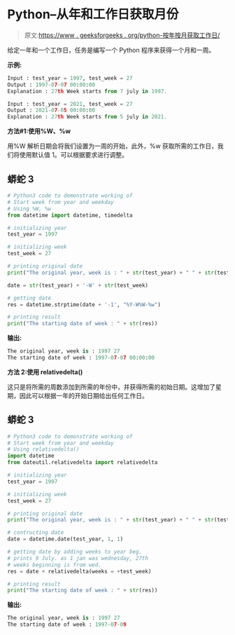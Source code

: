 # Python–从年和工作日获取月份

> 原文:[https://www . geeksforgeeks . org/python-按年按月获取工作日/](https://www.geeksforgeeks.org/python-get-month-from-year-and-weekday/)

给定一年和一个工作日，任务是编写一个 Python 程序来获得一个月和一周。

**示例:**

```py
Input : test_year = 1997, test_week = 27
Output : 1997-07-07 00:00:00
Explanation : 27th Week starts from 7 july in 1997.

Input : test_year = 2021, test_week = 27
Output : 2021-07-05 00:00:00
Explanation : 27th Week starts from 5 july in 2021.
```

**方法#1:使用%W、%w**

用%W 解析日期会将我们设置为一周的开始，此外，%w 获取所需的工作日，我们将使用默认值 1。可以根据要求进行调整。

## 蟒蛇 3

```py
# Python3 code to demonstrate working of
# Start week from year and weekday
# Using %W, %w
from datetime import datetime, timedelta

# initializing year
test_year = 1997

# initializing week
test_week = 27

# printing original date
print("The original year, week is : " + str(test_year) + " " + str(test_week))

date = str(test_year) + '-W' + str(test_week)

# getting date
res = datetime.strptime(date + '-1', "%Y-W%W-%w")

# printing result
print("The starting date of week : " + str(res))
```

**输出:**

```py
The original year, week is : 1997 27
The starting date of week : 1997-07-07 00:00:00
```

**方法 2:使用 relativedelta()**

这只是将所需的周数添加到所需的年份中，并获得所需的初始日期。这增加了星期，因此可以根据一年的开始日期给出任何工作日。

## 蟒蛇 3

```py
# Python3 code to demonstrate working of
# Start week from year and weekday
# Using relativedelta()
import datetime
from dateutil.relativedelta import relativedelta

# initializing year
test_year = 1997

# initializing week
test_week = 27

# printing original date
print("The original year, week is : " + str(test_year) + " " + str(test_week))

# contructing date
date = datetime.date(test_year, 1, 1)

# getting date by adding weeks to year beg. 
# prints 9 July. as 1 jan was wednesday, 27th 
# weeks beginning is from wed.
res = date + relativedelta(weeks = +test_week)

# printing result
print("The starting date of week : " + str(res))
```

**输出:**

```py
The original year, week is : 1997 27
The starting date of week : 1997-07-09
```